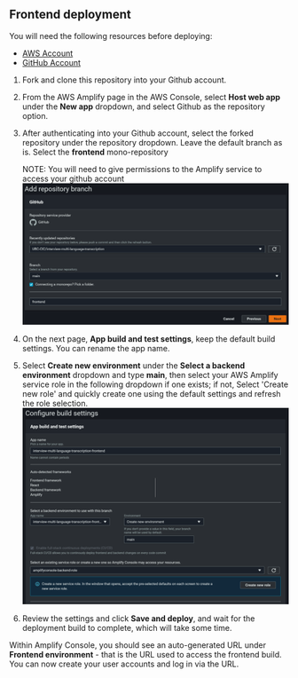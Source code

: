 ## Frontend deployment

You will need the following resources before deploying:
* [AWS Account](https://aws.amazon.com/account/)
* [GitHub Account](https://github.com)

1) Fork and clone this repository into your Github account.
2) From the AWS Amplify page in the AWS Console, select **Host web app** under the **New app** dropdown, and select 
   Github as the repository option.
3) After authenticating into your Github account, select the forked repository under the repository dropdown. Leave 
   the default branch as is. Select the **frontend** mono-repository
   
   NOTE: You will need to give permissions to the Amplify service to access your github account
![alt text](frontend-step-1.PNG)
4) On the next page, **App build and test settings**, keep the default build settings. You can rename the app name.
5) Select **Create new environment** under the **Select a backend environment** dropdown and type **main**, 
then select your AWS Amplify service role in the following dropdown if one exists; if not, Select 
   'Create new role' and quickly create one using the default settings and refresh the role selection.
![alt text](frontend-step-2.PNG)
6) Review the settings and click **Save and deploy**, and wait for the deployment build to complete, which will take 
   some time.

Within Amplify Console, you should see an auto-generated URL under **Frontend environment** - that is the URL used 
to access the frontend build. You can now create your user accounts and log in via the URL.
